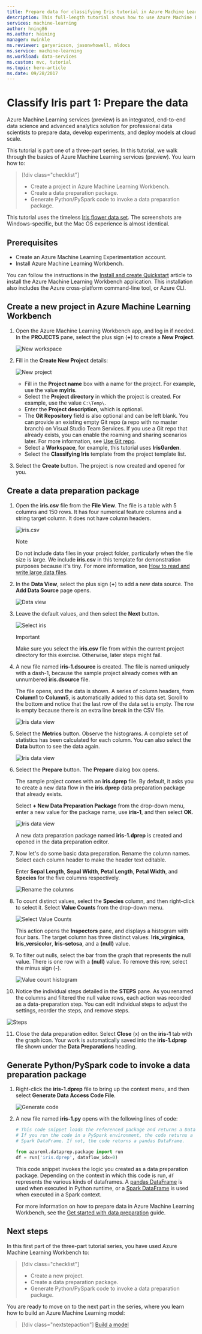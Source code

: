 ```yaml
---
title: Prepare data for classifying Iris tutorial in Azure Machine Learning services (preview) | Microsoft Docs
description: This full-length tutorial shows how to use Azure Machine Learning services (preview) end to end. This is part one and discusses data preparation.
services: machine-learning
author: hning86
ms.author: haining
manager: mwinkle
ms.reviewer: garyericson, jasonwhowell, mldocs
ms.service: machine-learning
ms.workload: data-services
ms.custom: mvc, tutorial
ms.topic: hero-article
ms.date: 09/28/2017
---
```


# Classify Iris part 1: Prepare the data
Azure Machine Learning services (preview) is an integrated, end-to-end data science and advanced analytics solution for professional data scientists to prepare data, develop experiments, and deploy models at cloud scale.

This tutorial is part one of a three-part series. In this tutorial, we walk through the basics of Azure Machine Learning services (preview). You learn how to:
> [!div class="checklist"]
> * Create a project in Azure Machine Learning Workbench.
> * Create a data preparation package.
> * Generate Python/PySpark code to invoke a data preparation package.

This tutorial uses the timeless [Iris flower data set](https://en.wikipedia.org/wiki/Iris_flower_data_set). The screenshots are Windows-specific, but the Mac OS experience is almost identical.

## Prerequisites
- Create an Azure Machine Learning Experimentation account.
- Install Azure Machine Learning Workbench.

You can follow the instructions in the [Install and create Quickstart](quickstart-installation.md) article to install the Azure Machine Learning Workbench application. This installation also includes the Azure cross-platform command-line tool, or Azure CLI.

## Create a new project in Azure Machine Learning Workbench
1. Open the Azure Machine Learning Workbench app, and log in if needed. In the **PROJECTS** pane, select the plus sign (**+**) to create a **New Project**.

   ![New workspace](media/tutorial-classifying-iris/new_ws.png)

2. Fill in the **Create New Project** details: 

   ![New project](media/tutorial-classifying-iris/new_project.png)

   - Fill in the **Project name** box with a name for the project. For example, use the value **myIris**.
   - Select the **Project directory** in which the project is created. For example, use the value `C:\Temp\`. 
   - Enter the **Project description**, which is optional. 
   - The **Git Repository** field is also optional and can be left blank. You can provide an existing empty Git repo (a repo with no master branch) on Visual Studio Team Services. If you use a Git repo that already exists, you can enable the roaming and sharing scenarios later. For more information, see [Use Git repo](using-git-ml-project.md). 
   - Select a **Workspace**, for example, this tutorial uses **IrisGarden**. 
   - Select the **Classifying Iris** template from the project template list. 

3. Select the **Create** button. The project is now created and opened for you.

## Create a data preparation package
1. Open the **iris.csv** file from the **File View**. The file is a table with 5 columns and 150 rows. It has four numerical feature columns and a string target column. It does not have column headers.

   ![iris.csv](media/tutorial-classifying-iris/show_iris_csv.png)

   >[!NOTE]
   > Do not include data files in your project folder, particularly when the file size is large. We include **iris.csv** in this template for demonstration purposes because it's tiny. For more information, see [How to read and write large data files](how-to-read-write-files.md).

2. In the **Data View**, select the plus sign (**+**) to add a new data source. The **Add Data Source** page opens. 

   ![Data view](media/tutorial-classifying-iris/data_view.png)

3. Leave the default values, and then select the **Next** button.  
 
   ![Select iris](media/tutorial-classifying-iris/select_iris_csv.png)

   >[!IMPORTANT]
   >Make sure you select the **iris.csv** file from within the current project directory for this exercise. Otherwise, later steps might fail. 

4. A new file named **iris-1.dsource** is created. The file is named uniquely with a dash-1, because the sample project already comes with an unnumbered **iris.dsource** file.  

   The file opens, and the data is shown. A series of column headers, from **Column1** to **Column5**, is automatically added to this data set. Scroll to the bottom and notice that the last row of the data set is empty. The row is empty because there is an extra line break in the CSV file.

   ![Iris data view](media/tutorial-classifying-iris/iris_data_view.png)

5. Select the **Metrics** button. Observe the histograms. A complete set of statistics has been calculated for each column. You can also select the **Data** button to see the data again. 

   ![Iris data view](media/tutorial-classifying-iris/iris_metrics_view.png)

6. Select the **Prepare** button. The **Prepare** dialog box opens. 

   The sample project comes with an **iris.dprep** file. By default, it asks you to create a new data flow in the **iris.dprep** data preparation package that already exists. 

   Select **+ New Data Preparation Package** from the drop-down menu, enter a new value for the package name, use **iris-1**, and then select **OK**.

   ![Iris data view](media/tutorial-classifying-iris/new_dprep.png)

   A new data preparation package named **iris-1.dprep** is created and opened in the data preparation editor.

7. Now let's do some basic data preparation. Rename the column names. Select each column header to make the header text editable. 

   Enter **Sepal Length**, **Sepal Width**, **Petal Length**, **Petal Width**, and **Species** for the five columns respectively.

   ![Rename the columns](media/tutorial-classifying-iris/rename_column.png)

8. To count distinct values, select the **Species** column, and then right-click to select it. Select **Value Counts** from the drop-down menu. 

   ![Select Value Counts](media/tutorial-classifying-iris/value_count.png)

   This action opens the **Inspectors** pane, and displays a histogram with four bars. The target column has three distinct values: **Iris_virginica**, **Iris_versicolor**, **Iris-setosa**, and a **(null)** value.

9. To filter out nulls, select the bar from the graph that represents the null value. There is one row with a **(null)** value. To remove this row, select the minus sign (**-**).

   ![Value count histogram](media/tutorial-classifying-iris/filter_out.png)

10. Notice the individual steps detailed in the **STEPS** pane. As you renamed the columns and filtered the null value rows, each action was recorded as a data-preparation step. You can edit individual steps to adjust the settings, reorder the steps, and remove steps.

   ![Steps](media/tutorial-classifying-iris/steps.png)

11. Close the data preparation editor. Select **Close** (x) on the **iris-1** tab with the graph icon. Your work is automatically saved into the **iris-1.dprep** file shown under the **Data Preparations** heading.

## Generate Python/PySpark code to invoke a data preparation package

1. Right-click the **iris-1.dprep** file to bring up the context menu, and then select **Generate Data Access Code File**. 

   ![Generate code](media/tutorial-classifying-iris/generate_code.png)

2. A new file named **iris-1.py** opens with the following lines of code:

   ```Python
   # This code snippet loads the referenced package and returns a DataFrame.
   # If you run the code in a PySpark environment, the code returns a
   # Spark DataFrame. If not, the code returns a pandas DataFrame.

   from azureml.dataprep.package import run
   df = run('iris.dprep', dataflow_idx=0)
   ```

   This code snippet invokes the logic you created as a data preparation package. Depending on the context in which this code is run, `df` represents the various kinds of dataframes. A [pandas DataFrame](https://pandas.pydata.org/pandas-docs/stable/generated/pandas.DataFrame.html) is used when executed in Python runtime, or a [Spark DataFrame](https://spark.apache.org/docs/latest/sql-programming-guide.html) is used when executed in a Spark context. 

   For more information on how to prepare data in Azure Machine Learning Workbench, see the [Get started with data preparation](data-prep-getting-started.md) guide.

## Next steps
In this first part of the three-part tutorial series, you have used Azure Machine Learning Workbench to:
> [!div class="checklist"]
> * Create a new project. 
> * Create a data preparation package.
> * Generate Python/PySpark code to invoke a data preparation package.

You are ready to move on to the next part in the series, where you learn how to build an Azure Machine Learning model:
> [!div class="nextstepaction"]
> [Build a model](tutorial-classifying-iris-part-2.md)
